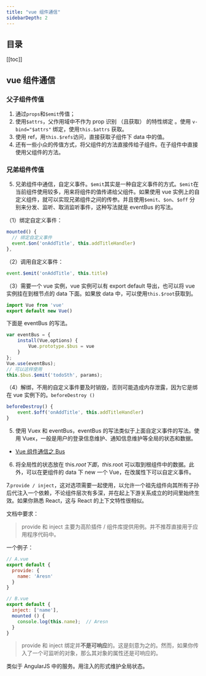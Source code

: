 ```yaml
---
title: "vue 组件通信"
sidebarDepth: 2
---
```


## 目录

[[toc]]

## vue 组件通信

### 父子组件传值

1. 通过`props`和`$emit`传值；
2. 使用`$attrs`，父作用域中不作为 prop 识别 （且获取） 的特性绑定 。使用 `v-bind="$attrs"` 绑定，使用`this.$attrs` 获取。
3. 使用 ref，用`this.$refs`访问，直接获取子组件下 data 中的值。
4. 还有一些小众的传值方式，将父组件的方法直接传给子组件。在子组件中直接使用父组件的方法。

### 兄弟组件传值

5. 兄弟组件中通信，自定义事件。`$emit`其实是一种自定义事件的方式。`$emit`在当前组件使用较多，用来将组件的值传递给父组件。如果使用 vue 实例上的自定义组件，就可以实现兄弟组件之间的传参。并且使用`$emit`、`$on`、`$off` 分别来分发、监听、取消监听事件，这种写法就是 eventBus 的写法。

（1）绑定自定义事件：

````js
mounted() {
  // 绑定自定义事件
  event.$on('onAddTitle', this.addTitleHandler)
},
````

（2）调用自定义事件：

```js
event.$emit('onAddTitle', this.title)
```

（3）需要一个 vue 实例，vue 实例可以有 export default 导出，也可以将 vue 实例挂在到根节点的 data 下面。如果放 data 中，可以使用`this.$root`获取到。

```js
import Vue from 'vue'
export default new Vue()
```

下面是 eventBus 的写法。

```js
var eventBus = {
    install(Vue,options) {
        Vue.prototype.$bus = vue
    }
};
Vue.use(eventBus);
// 可以这样使用
this.$bus.$emit('todoSth', params);
```

（4）解绑，不用的自定义事件要及时销毁，否则可能造成内存泄露，因为它是绑在 vue 实例下的。`beforeDestroy ()`

```js
beforeDestroy() {
	event.$off('onAddTitle', this.addTitleHandler)
}
```

5. 使用 Vuex 和 eventBus，eventBus 的写法类似于上面自定义事件的写法。使用 Vuex，一般是用户的登录信息维护、通知信息维护等全局的状态和数据。

- [Vue 组件通信之 Bus](https://juejin.im/post/5a4353766fb9a044fb080927)

6. 将全局性的状态放在 this.$root 下面，this.$root 可以取到根组件中的数据。此外，可以在更组件的 data 下 new 一个 Vue，在改属性下可以自定义事件。

7.`provide / inject`，这对选项需要一起使用，以允许一个祖先组件向其所有子孙后代注入一个依赖，不论组件层次有多深，并在起上下游关系成立的时间里始终生效。如果你熟悉 React，这与 React 的上下文特性很相似。

文档中要求：

> provide 和 inject 主要为高阶插件 / 组件库提供用例。并不推荐直接用于应用程序代码中。

一个例子：

```js
// A.vue
export default {
  provide: {
    name: 'Aresn'
  }
}

// B.vue
export default {
  inject: ['name'],
  mounted () {
    console.log(this.name);  // Aresn
  }
}
```

> provide 和 inject 绑定并**不是可响应**的。这是刻意为之的。然而，如果你传入了一个可监听的对象，那么其对象的属性还是可响应的。

类似于 AngularJS 中的服务。用注入的形式维护全局状态。
